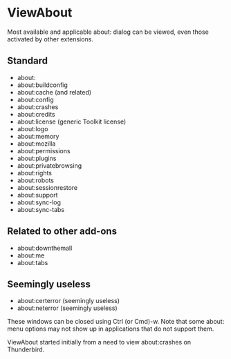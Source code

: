 # ViewAbout
Most available and applicable about: dialog can be viewed, even those activated by other extensions.

## Standard
* about:
* about:buildconfig
* about:cache (and related)
* about:config
* about:crashes
* about:credits
* about:license (generic Toolkit license)
* about:logo
* about:memory
* about:mozilla
* about:permissions
* about:plugins
* about:privatebrowsing
* about:rights
* about:robots
* about:sessionrestore
* about:support
* about:sync-log
* about:sync-tabs

## Related to other add-ons
* about:downthemall
* about:me
* about:tabs

## Seemingly useless
* about:certerror (seemingly useless)
* about:neterror (seemingly useless)

These windows can be closed using Ctrl (or Cmd)-w. Note that some about: menu options may not show up in applications that do not support them.

ViewAbout started initially from a need to view about:crashes on Thunderbird.
